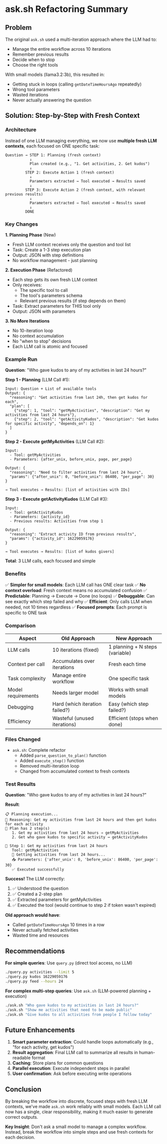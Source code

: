 # ask.sh Refactoring Summary

## Problem
The original `ask.sh` used a multi-iteration approach where the LLM had to:
- Manage the entire workflow across 10 iterations
- Remember previous results
- Decide when to stop
- Choose the right tools

With small models (llama3.2:3b), this resulted in:
- Getting stuck in loops (calling `getDateTimeHoursAgo` repeatedly)
- Wrong tool parameters
- Wasted iterations
- Never actually answering the question

## Solution: Step-by-Step with Fresh Context

### Architecture

Instead of one LLM managing everything, we now use **multiple fresh LLM contexts**, each focused on ONE specific task:

```
Question → STEP 1: Planning (fresh context)
           ↓
           Plan created (e.g., "1. Get activities, 2. Get kudos")
           ↓
         STEP 2: Execute Action 1 (fresh context)
           ↓
           Parameters extracted → Tool executed → Results saved
           ↓
         STEP 3: Execute Action 2 (fresh context, with relevant previous results)
           ↓
           Parameters extracted → Tool executed → Results saved
           ↓
         DONE
```

### Key Changes

**1. Planning Phase** (New)
- Fresh LLM context receives only the question and tool list
- Task: Create a 1-3 step execution plan
- Output: JSON with step definitions
- No workflow management - just planning

**2. Execution Phase** (Refactored)
- Each step gets its own fresh LLM context
- Only receives:
  - The specific tool to call
  - The tool's parameters schema
  - Relevant previous results (if step depends on them)
- Task: Extract parameters for THIS tool only
- Output: JSON with parameters

**3. No More Iterations**
- No 10-iteration loop
- No context accumulation
- No "when to stop" decisions
- Each LLM call is atomic and focused

### Example Run

**Question**: "Who gave kudos to any of my activities in last 24 hours?"

**Step 1 - Planning** (LLM Call #1):
```
Input: Question + List of available tools
Output: {
  "reasoning": "Get activities from last 24h, then get kudos for each",
  "plan": [
    {"step": 1, "tool": "getMyActivities", "description": "Get my activities from last 24 hours"},
    {"step": 2, "tool": "getActivityKudos", "description": "Get kudos for specific activity", "depends_on": 1}
  ]
}
```

**Step 2 - Execute getMyActivities** (LLM Call #2):
```
Input: 
  - Tool: getMyActivities
  - Parameters: {after_unix, before_unix, page, per_page}
  
Output: {
  "reasoning": "Need to filter activities from last 24 hours",
  "params": {"after_unix": 0, "before_unix": 86400, "per_page": 30}
}

→ Tool executes → Results: [list of activities with IDs]
```

**Step 3 - Execute getActivityKudos** (LLM Call #3):
```
Input:
  - Tool: getActivityKudos
  - Parameters: {activity_id}
  - Previous results: Activities from step 1
  
Output: {
  "reasoning": "Extract activity ID from previous results",
  "params": {"activity_id": 16229059176}
}

→ Tool executes → Results: [list of kudos givers]
```

**Total**: 3 LLM calls, each focused and simple

### Benefits

✅ **Simpler for small models**: Each LLM call has ONE clear task
✅ **No context overload**: Fresh context means no accumulated confusion
✅ **Predictable**: Planning → Execute → Done (no loops)
✅ **Debuggable**: Can see exactly which step failed and why
✅ **Efficient**: Only calls LLM when needed, not 10 times regardless
✅ **Focused prompts**: Each prompt is specific to ONE task

### Comparison

| Aspect | Old Approach | New Approach |
|--------|-------------|--------------|
| LLM calls | 10 iterations (fixed) | 1 planning + N steps (variable) |
| Context per call | Accumulates over iterations | Fresh each time |
| Task complexity | Manage entire workflow | One specific task |
| Model requirements | Needs larger model | Works with small models |
| Debugging | Hard (which iteration failed?) | Easy (which step failed?) |
| Efficiency | Wasteful (unused iterations) | Efficient (stops when done) |

### Files Changed

- `ask.sh`: Complete refactor
  - Added `parse_question_to_plan()` function
  - Added `execute_step()` function
  - Removed multi-iteration loop
  - Changed from accumulated context to fresh contexts

### Test Results

**Question**: "Who gave kudos to any of my activities in last 24 hours?"

**Result**:
```
📋 Planning execution...
💭 Reasoning: Get my activities from last 24 hours and then get kudos for each activity
📝 Plan has 2 step(s)
   1. Get my activities from last 24 hours → getMyActivities
   2. Get who gave kudos to specific activity → getActivityKudos

📍 Step 1: Get my activities from last 24 hours
   Tool: getMyActivities
   💭 Getting activities from last 24 hours...
   📥 Parameters: {'after_unix': 0, 'before_unix': 86400, 'per_page': 30}
   ✅ Executed successfully
```

**Success!** The LLM correctly:
1. ✅ Understood the question
2. ✅ Created a 2-step plan
3. ✅ Extracted parameters for getMyActivities
4. ✅ Executed the tool (would continue to step 2 if token wasn't expired)

**Old approach would have**:
- Called `getDateTimeHoursAgo` 10 times in a row
- Never actually fetched activities
- Wasted time and resources

## Recommendations

**For simple queries**: Use `query.py` (direct tool access, no LLM)
```bash
./query.py activities --limit 5
./query.py kudos 16229059176
./query.py feed --hours 24
```

**For complex multi-step queries**: Use `ask.sh` (LLM-powered planning + execution)
```bash
./ask.sh "Who gave kudos to my activities in last 24 hours?"
./ask.sh "Show me activities that need to be made public"
./ask.sh "Give kudos to all activities from people I follow today"
```

## Future Enhancements

1. **Smart parameter extraction**: Could handle loops automatically (e.g., "for each activity, get kudos")
2. **Result aggregation**: Final LLM call to summarize all results in human-readable format
3. **Caching**: Store plans for common questions
4. **Parallel execution**: Execute independent steps in parallel
5. **User confirmation**: Ask before executing write operations

## Conclusion

By breaking the workflow into discrete, focused steps with fresh LLM contexts, we've made `ask.sh` work reliably with small models. Each LLM call now has a single, clear responsibility, making it much easier to generate correct outputs.

**Key Insight**: Don't ask a small model to manage a complex workflow. Instead, break the workflow into simple steps and use fresh contexts for each decision.
